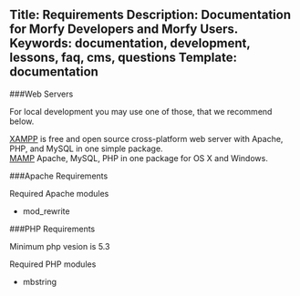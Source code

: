 Title: Requirements
Description: Documentation for Morfy Developers and Morfy Users.
Keywords: documentation, development, lessons, faq, cms, questions
Template: documentation
----

###Web Servers

For local development you may use one of those, that we recommend below.  

[XAMPP](https://www.apachefriends.org) is free and open source cross-platform web server with Apache, PHP, and MySQL in one simple package.  
[MAMP](https://www.mamp.info/) Apache, MySQL, PHP in one package for OS X and Windows.  

###Apache Requirements

Required Apache modules  
- mod_rewrite


###PHP Requirements

Minimum php vesion is 5.3  

Required PHP modules  
- mbstring  
